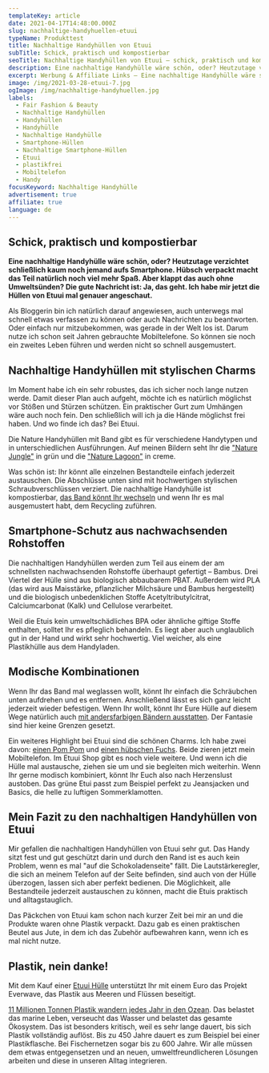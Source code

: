```yaml
---
templateKey: article
date: 2021-04-17T14:48:00.000Z
slug: nachhaltige-handyhuellen-etuui
typeName: Produkttest
title: Nachhaltige Handyhüllen von Etuui
subTitle: Schick, praktisch und kompostierbar
seoTitle: Nachhaltige Handyhüllen von Etuui – schick, praktisch und kompostierbar
description: Eine nachhaltige Handyhülle wäre schön, oder? Heutzutage verzichtet schließlich kaum noch jemand aufs Smartphone und Schutz muss eben sein.
excerpt: Werbung & Affiliate Links – Eine nachhaltige Handyhülle wäre schön, oder? Heutzutage verzichtet schließlich kaum noch jemand aufs Smartphone. Hübsch verpackt macht das Teil natürlich noch viel mehr Spaß.
image: /img/2021-03-28-etuui-7.jpg
ogImage: /img/nachhaltige-handyhuellen.jpg
labels:
  - Fair Fashion & Beauty
  - Nachhaltige Handyhüllen
  - Handyhüllen
  - Handyhülle
  - Nachhaltige Handyhülle
  - Smartphone-Hüllen
  - Nachhaltige Smartphone-Hüllen
  - Etuui
  - plastikfrei
  - Mobiltelefon
  - Handy
focusKeyword: Nachhaltige Handyhülle
advertisement: true
affiliate: true
language: de
---
```


## Schick, praktisch und kompostierbar

**Eine nachhaltige Handyhülle wäre schön, oder? Heutzutage verzichtet schließlich kaum noch jemand aufs Smartphone. Hübsch verpackt macht das Teil natürlich noch viel mehr Spaß. Aber klappt das auch ohne Umweltsünden? Die gute Nachricht ist: Ja, das geht. Ich habe mir jetzt die Hüllen von Etuui mal genauer angeschaut.**

Als Bloggerin bin ich natürlich darauf angewiesen, auch unterwegs mal schnell etwas verfassen zu können oder auch Nachrichten zu beantworten. Oder einfach nur mitzubekommen, was gerade in der Welt los ist. Darum nutze ich schon seit Jahren gebrauchte Mobiltelefone. So können sie noch ein zweites Leben führen und werden nicht so schnell ausgemustert.

## Nachhaltige Handyhüllen mit stylischen Charms

Im Moment habe ich ein sehr robustes, das ich sicher noch lange nutzen werde. Damit dieser Plan auch aufgeht, möchte ich es natürlich möglichst vor Stößen und Stürzen schützen. Ein praktischer Gurt zum Umhängen wäre auch noch fein. Den schließlich will ich ja die Hände möglichst frei haben. Und wo finde ich das? Bei Etuui.

Die Nature Handyhüllen mit Band gibt es für verschiedene Handytypen und in unterschiedlichen Ausführungen. Auf meinen Bildern seht Ihr die ["Nature Jungle"](https://t.adcell.com/p/click?promoId=214805&slotId=80259&param0=https%3A%2F%2Fwww.etuui.com%2Fcollections%2Ffrontpage%2Fproducts%2Fjungle-nature-phone-necklace) in grün und die ["Nature Lagoon"](https://t.adcell.com/p/click?promoId=214805&slotId=80259&param0=https%3A%2F%2Fwww.etuui.com%2Fcollections%2Ffrontpage%2Fproducts%2Fnature-lagoon-phone-necklace) in creme.

Was schön ist: Ihr könnt alle einzelnen Bestandteile einfach jederzeit austauschen. Die Abschlüsse unten sind mit hochwertigen stylischen Schraubverschlüssen verziert. Die nachhaltige Handyhülle ist kompostierbar, [das Band könnt Ihr wechseln](https://t.adcell.com/p/click?promoId=214805&slotId=80259&param0=https%3A%2F%2Fwww.etuui.com%2Fcollections%2Ffrontpage%2Fproducts%2Fnature-mountain-handykette-zum-wechseln) und wenn Ihr es mal ausgemustert habt, dem Recycling zuführen.

## Smartphone-Schutz aus nachwachsenden Rohstoffen

Die nachhaltigen Handyhüllen werden zum Teil aus einem der am schnellsten nachwachsenden Rohstoffe überhaupt gefertigt – Bambus. Drei Viertel der Hülle sind aus biologisch abbaubarem PBAT. Außerdem wird PLA (das wird aus Maisstärke, pflanzlicher Milchsäure und Bambus hergestellt) und die biologisch unbedenklichen Stoffe Acetyltributylcitrat, Calciumcarbonat (Kalk) und Cellulose verarbeitet.

Weil die Etuis kein umweltschädliches BPA oder ähnliche giftige Stoffe enthalten, solltet Ihr es pfleglich behandeln. Es liegt aber auch unglaublich gut in der Hand und wirkt sehr hochwertig. Viel weicher, als eine Plastikhülle aus dem Handyladen.

<Gallery name="etuui-1" />

## Modische Kombinationen

Wenn Ihr das Band mal weglassen wollt, könnt Ihr einfach die Schräubchen unten aufdrehen und es entfernen. Anschließend lässt es sich ganz leicht jederzeit wieder befestigen. Wenn Ihr wollt, könnt Ihr Eure Hülle auf diesem Wege natürlich auch [mit andersfarbigen Bändern ausstatten](https://t.adcell.com/p/click?promoId=214805&slotId=80259&param0=https%3A%2F%2Fwww.etuui.com%2Fcollections%2Ffrontpage%2Fproducts%2Fnature-mountain-handykette-zum-wechseln). Der Fantasie sind hier keine Grenzen gesetzt.

Ein weiteres Highlight bei Etuui sind die schönen Charms. Ich habe zwei davon: [einen Pom Pom](https://t.adcell.com/p/click?promoId=214805&slotId=80259&param0=https%3A%2F%2Fwww.etuui.com%2Fcollections%2Ffrontpage%2Fproducts%2Fcube-charm-pom-pom) und [einen hübschen Fuchs](https://t.adcell.com/p/click?promoId=214805&slotId=80259&param0=https%3A%2F%2Fwww.etuui.com%2Fcollections%2Ffrontpage%2Fproducts%2Fcube-charm-nature-chain-styr). Beide zieren jetzt mein Mobiltelefon. Im Etuui Shop gibt es noch viele weitere. Und wenn ich die Hülle mal austausche, ziehen sie um und sie begleiten mich weiterhin. Wenn Ihr gerne modisch kombiniert, könnt Ihr Euch also nach Herzenslust austoben. Das grüne Etui passt zum Beispiel perfekt zu Jeansjacken und Basics, die helle zu luftigen Sommerklamotten.

## Mein Fazit zu den nachhaltigen Handyhüllen von Etuui

Mir gefallen die nachhaltigen Handyhüllen von Etuui sehr gut. Das Handy sitzt fest und gut geschützt darin und durch den Rand ist es auch kein Problem, wenn es mal "auf die Schokoladenseite" fällt. Die Lautstärkeregler, die sich an meinem Telefon auf der Seite befinden, sind auch von der Hülle überzogen, lassen sich aber perfekt bedienen. Die Möglichkeit, alle Bestandteile jederzeit austauschen zu können, macht die Etuis praktisch und alltagstauglich.

Das Päckchen von Etuui kam schon nach kurzer Zeit bei mir an und die Produkte waren ohne Plastik verpackt. Dazu gab es einen praktischen Beutel aus Jute, in dem ich das Zubehör aufbewahren kann, wenn ich es mal nicht nutze.

## Plastik, nein danke!

Mit dem Kauf einer [Etuui Hülle](https://www.etuui.com/collections/frontpage) unterstützt Ihr mit einem Euro das Projekt Everwave, das Plastik aus Meeren und Flüssen beseitigt.

[11 Millionen Tonnen Plastik wandern jedes Jahr in den Ozean](/tag/plastik/). Das belastet das marine Leben, verseucht das Wasser und belastet das gesamte Ökosystem. Das ist besonders kritisch, weil es sehr lange dauert, bis sich Plastik vollständig auflöst. Bis zu 450 Jahre dauert es zum Beispiel bei einer Plastikflasche. Bei Fischernetzen sogar bis zu 600 Jahre. Wir alle müssen dem etwas entgegensetzen und an neuen, umweltfreundlicheren Lösungen arbeiten und diese in unseren Alltag integrieren.

<Gallery name="etuui-2" />
